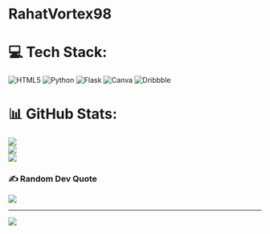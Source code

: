 # RahatVortex98

# 💻 Tech Stack:
![HTML5](https://img.shields.io/badge/html5-%23E34F26.svg?style=for-the-badge&logo=html5&logoColor=white) ![Python](https://img.shields.io/badge/python-3670A0?style=for-the-badge&logo=python&logoColor=ffdd54) ![Flask](https://img.shields.io/badge/flask-%23000.svg?style=for-the-badge&logo=flask&logoColor=white) ![Canva](https://img.shields.io/badge/Canva-%2300C4CC.svg?style=for-the-badge&logo=Canva&logoColor=white) ![Dribbble](https://img.shields.io/badge/Dribbble-EA4C89?style=for-the-badge&logo=dribbble&logoColor=white)
# 📊 GitHub Stats:
![](https://github-readme-stats.vercel.app/api?username=RahatVortex98&theme=dark&hide_border=false&include_all_commits=true&count_private=false)<br/>
![](https://github-readme-streak-stats.herokuapp.com/?user=RahatVortex98&theme=dark&hide_border=false)<br/>
![](https://github-readme-stats.vercel.app/api/top-langs/?username=RahatVortex98&theme=dark&hide_border=false&include_all_commits=true&count_private=false&layout=compact)

### ✍️ Random Dev Quote
![](https://quotes-github-readme.vercel.app/api?type=vetical&theme=radical)

---
[![](https://visitcount.itsvg.in/api?id=RahatVortex98&icon=0&color=0)](https://visitcount.itsvg.in)

<!-- Proudly created with GPRM ( https://gprm.itsvg.in ) -->
